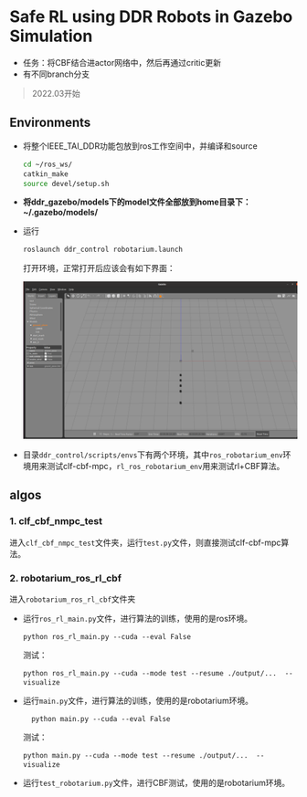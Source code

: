 # Safe RL using DDR Robots in Gazebo Simulation

- 任务：将CBF结合进actor网络中，然后再通过critic更新
- 有不同branch分支

> 2022.03开始

## Environments

- 将整个IEEE_TAI_DDR功能包放到ros工作空间中，并编译和source

  ```bash
  cd ~/ros_ws/
  catkin_make
  source devel/setup.sh
  ```

- **将ddr_gazebo/models下的model文件全部放到home目录下：~/.gazebo/models/**

- 运行

  ```bash
  roslaunch ddr_control robotarium.launch
  ```

  打开环境，正常打开后应该会有如下界面：

  <img src="./ddr_gazebo/worlds/2022-03-11_20-04.png" alt="world" style="zoom:150%;" />

- 目录`ddr_control/scripts/envs`下有两个环境，其中`ros_robotarium_env`环境用来测试clf-cbf-mpc，`rl_ros_robotarium_env`用来测试rl+CBF算法。

## algos

### 1. clf_cbf_nmpc_test

进入`clf_cbf_nmpc_test`文件夹，运行`test.py`文件，则直接测试clf-cbf-mpc算法。

### 2. robotarium_ros_rl_cbf

进入`robotarium_ros_rl_cbf`文件夹

- 运行`ros_rl_main.py`文件，进行算法的训练，使用的是ros环境。
  ```shell
  python ros_rl_main.py --cuda --eval False
  ```
  测试：
  ```shell
  python ros_rl_main.py --cuda --mode test --resume ./output/...  --visualize
  ```
- 运行`main.py`文件，进行算法的训练，使用的是robotarium环境。
  ```shell
    python main.py --cuda --eval False
  
  ```
  测试：
  ```shell
  python main.py --cuda --mode test --resume ./output/...  --visualize
  ```
- 运行`test_robotarium.py`文件，进行CBF测试，使用的是robotarium环境。
